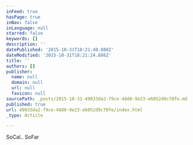 ```yaml
---
inFeed: true
hasPage: true
inNav: false
inLanguage: null
starred: false
keywords: []
description: ''
datePublished: '2015-10-31T18:21:40.088Z'
dateModified: '2015-10-31T18:21:24.886Z'
title: ''
authors: []
publisher:
  name: null
  domain: null
  url: null
  favicon: null
sourcePath: _posts/2015-10-31-49033da2-f9ce-48d0-9e23-e6052d9c70fe.md
published: true
url: 49033da2-f9ce-48d0-9e23-e6052d9c70fe/index.html
_type: Article

---
```

SoCal.. SoFar